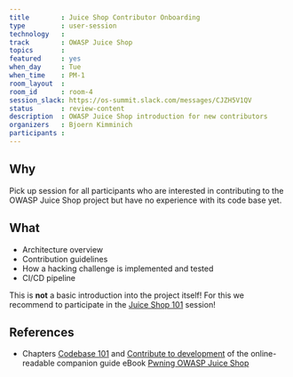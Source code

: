 ```yaml
---
title        : Juice Shop Contributor Onboarding
type         : user-session
technology   :
track        : OWASP Juice Shop
topics       :
featured     : yes
when_day     : Tue
when_time    : PM-1
room_layout  :
room_id      : room-4
session_slack: https://os-summit.slack.com/messages/CJZH5V1QV
status       : review-content
description  : OWASP Juice Shop introduction for new contributors
organizers   : Bjoern Kimminich
participants :
---
```


## Why

Pick up session for all participants who are interested in contributing
to the OWASP Juice Shop project but have no experience with its code
base yet.

## What

* Architecture overview
* Contribution guidelines
* How a hacking challenge is implemented and tested
* CI/CD pipeline

This is **not** a basic introduction into the project itself! For this
we recommend to participate in the [Juice Shop 101](/tracks/owasp-juice-shop/user-sessions/juice-shop-101/)
session!

## References

* Chapters
  [Codebase 101](https://bkimminich.gitbooks.io/pwning-owasp-juice-shop/content/part3/codebase.html)
  and
  [Contribute to development](https://bkimminich.gitbooks.io/pwning-owasp-juice-shop/content/part3/contribution.html)
  of the online-readable companion guide eBook
  [Pwning OWASP Juice Shop](https://bkimminich.gitbooks.io/pwning-owasp-juice-shop/content/)
